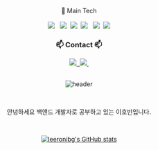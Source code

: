  <div align="center">

  🥇 Main Tech<br/><br/>
<img src="https://img.shields.io/badge/JAVA-007396?style=for-the-badge&logo=java&logoColor=white"> &nbsp;&nbsp;<img src="https://img.shields.io/badge/spring-6DB33F?style=for-the-badge&logo=spring&logoColor=white">&nbsp;&nbsp;<img src="https://img.shields.io/badge/javascript-F7DF1E?style=for-the-badge&logo=javascript&logoColor=black">&nbsp;&nbsp;<img src="https://img.shields.io/badge/node.js-339933?style=for-the-badge&logo=Node.js&logoColor=white"> &nbsp;&nbsp;<img src="https://img.shields.io/badge/MySQL-4479A1?style=for-the-badge&logo=MySQL&logoColor=white">&nbsp;&nbsp;<img src="https://img.shields.io/badge/github-181717?style=for-the-badge&logo=github&logoColor=white">



<!--
**leerobing/leerobing** is a ✨ _special_ ✨ repository because its `README.md` (this file) appears on your GitHub profile.

Here are some ideas to get you started:

- 🔭 I’m currently working on ...
- 🌱 I’m currently learning ...
- 👯 I’m looking to collaborate on ...
- 🤔 I’m looking for help with ...
- 💬 Ask me about ...
- 📫 How to reach me: ...
- 😄 Pronouns: ...
- ⚡ Fun fact: ...
-->
<h3 align="center">📫 Contact 📫</h3>
<div align="center">
  <a href="https://velog.io/@leerobing/posts">
    <img src="https://img.shields.io/badge/Velog-1EBC8F?style=for-the-badge&logo=velog&logoColor=white" />&nbsp
  </a>
  <a href="mailto:ghqls654@gmail.com">
    <img
      src="https://img.shields.io/badge/ghqls6543@gmail.com-D14836?style=for-the-badge&logo=gmail&logoColor=white"/>&nbsp
  </a>
</div>
<br/>

![header](https://capsule-render.vercel.app/api?type=Waving&&text=Deepdiver_engineer&fontColor=ffffff&fontSize=70&animation=fadeIn&fontAlignY=55)

   <br/>

   안녕하세요 백앤드 개발자로 공부하고 있는 이호빈입니다. 
 
  <br/>

[![leeronibg's GitHub stats](https://github-readme-stats.vercel.app/api?username=leerobing)](https://github.com/leerobing/github-readme-stats)



</div>
